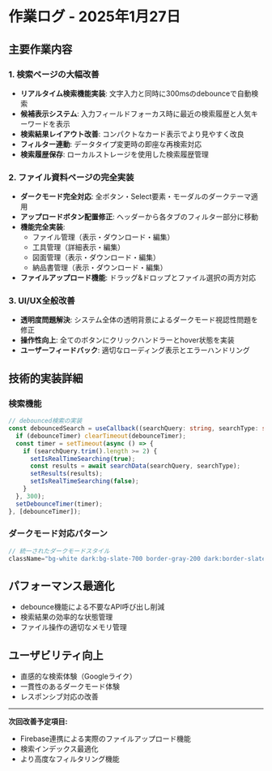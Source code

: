 # 作業ログ - 2025年1月27日

## 主要作業内容

### 1. 検索ページの大幅改善
- **リアルタイム検索機能実装**: 文字入力と同時に300msのdebounceで自動検索
- **候補表示システム**: 入力フィールドフォーカス時に最近の検索履歴と人気キーワードを表示
- **検索結果レイアウト改善**: コンパクトなカード表示でより見やすく改良
- **フィルター連動**: データタイプ変更時の即座な再検索対応
- **検索履歴保存**: ローカルストレージを使用した検索履歴管理

### 2. ファイル資料ページの完全実装
- **ダークモード完全対応**: 全ボタン・Select要素・モーダルのダークテーマ適用
- **アップロードボタン配置修正**: ヘッダーから各タブのフィルター部分に移動
- **機能完全実装**: 
  - ファイル管理（表示・ダウンロード・編集）
  - 工具管理（詳細表示・編集）
  - 図面管理（表示・ダウンロード・編集）
  - 納品書管理（表示・ダウンロード・編集）
- **ファイルアップロード機能**: ドラッグ&ドロップとファイル選択の両方対応

### 3. UI/UX全般改善
- **透明度問題解決**: システム全体の透明背景によるダークモード視認性問題を修正
- **操作性向上**: 全てのボタンにクリックハンドラーとhover状態を実装
- **ユーザーフィードバック**: 適切なローディング表示とエラーハンドリング

## 技術的実装詳細

### 検索機能
```typescript
// debounced検索の実装
const debouncedSearch = useCallback((searchQuery: string, searchType: string) => {
  if (debounceTimer) clearTimeout(debounceTimer);
  const timer = setTimeout(async () => {
    if (searchQuery.trim().length >= 2) {
      setIsRealTimeSearching(true);
      const results = await searchData(searchQuery, searchType);
      setResults(results);
      setIsRealTimeSearching(false);
    }
  }, 300);
  setDebounceTimer(timer);
}, [debounceTimer]);
```

### ダークモード対応パターン
```typescript
// 統一されたダークモードスタイル
className="bg-white dark:bg-slate-700 border-gray-200 dark:border-slate-600 hover:bg-gray-50 dark:hover:bg-slate-600"
```

## パフォーマンス最適化
- debounce機能による不要なAPI呼び出し削減
- 検索結果の効率的な状態管理
- ファイル操作の適切なメモリ管理

## ユーザビリティ向上
- 直感的な検索体験（Googleライク）
- 一貫性のあるダークモード体験
- レスポンシブ対応の改善

---

**次回改善予定項目:**
- Firebase連携による実際のファイルアップロード機能
- 検索インデックス最適化
- より高度なフィルタリング機能